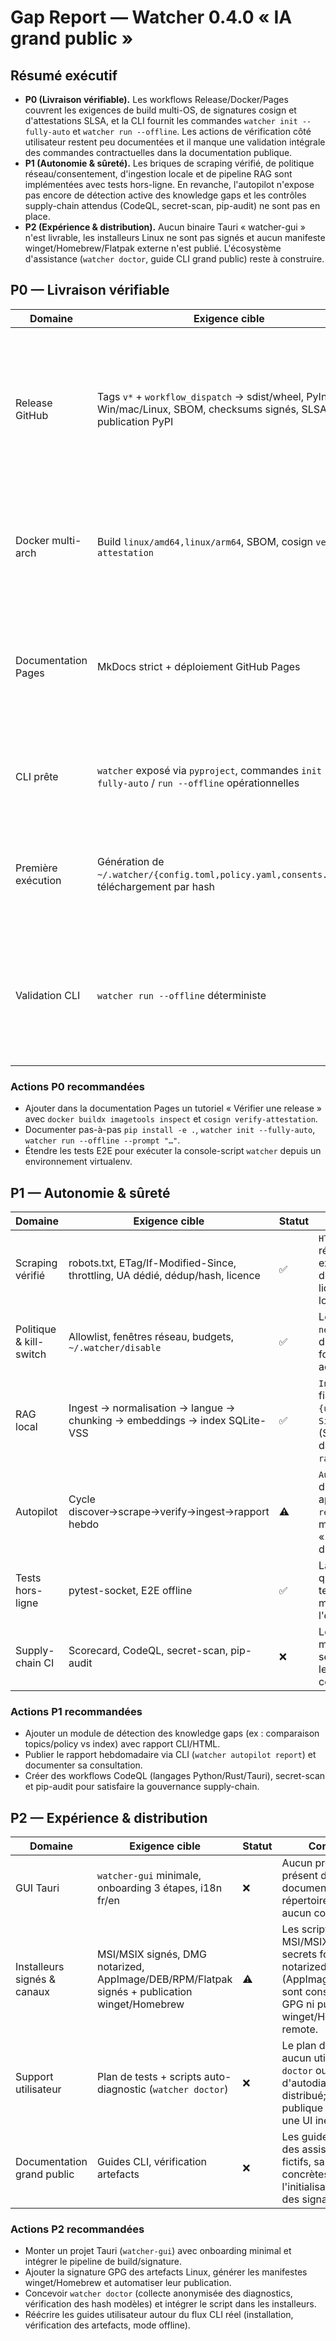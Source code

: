 # Gap Report — Watcher 0.4.0 « IA grand public »

## Résumé exécutif

- **P0 (Livraison vérifiable).** Les workflows Release/Docker/Pages couvrent les exigences de build multi-OS, de signatures cosign et d'attestations SLSA, et la CLI fournit les commandes `watcher init --fully-auto` et `watcher run --offline`. Les actions de vérification côté utilisateur restent peu documentées et il manque une validation intégrale des commandes contractuelles dans la documentation publique.
- **P1 (Autonomie & sûreté).** Les briques de scraping vérifié, de politique réseau/consentement, d'ingestion locale et de pipeline RAG sont implémentées avec tests hors-ligne. En revanche, l'autopilot n'expose pas encore de détection active des knowledge gaps et les contrôles supply-chain attendus (CodeQL, secret-scan, pip-audit) ne sont pas en place.
- **P2 (Expérience & distribution).** Aucun binaire Tauri « watcher-gui » n'est livrable, les installeurs Linux ne sont pas signés et aucun manifeste winget/Homebrew/Flatpak externe n'est publié. L'écosystème d'assistance (`watcher doctor`, guide CLI grand public) reste à construire.

## P0 — Livraison vérifiable

| Domaine | Exigence cible | Statut | Constats et écarts |
| --- | --- | --- | --- |
| Release GitHub | Tags `v*` + `workflow_dispatch` → sdist/wheel, PyInstaller Win/mac/Linux, SBOM, checksums signés, SLSA, publication PyPI | ✅ | Le workflow `.github/workflows/release.yml` orchestre les jobs multi-OS, génère SBOM CycloneDX, signe `checksums.txt` avec cosign et produit une attestation SLSA avant de pousser les artefacts sur GitHub Release/PyPI. Aucune documentation utilisateur n'explique encore comment vérifier les signatures téléchargées. |
| Docker multi-arch | Build `linux/amd64,linux/arm64`, SBOM, cosign `verify-attestation` | ✅ | `.github/workflows/docker.yml` construit et pousse l'image GHCR, exécute `imagetools inspect`, signe chaque tag et déclenche `cosign verify-attestation --type slsaprovenance`. Aucun guide CLI n'accompagne les commandes de vérification. |
| Documentation Pages | MkDocs strict + déploiement GitHub Pages | ⚠️ | `deploy-docs.yml` publie bien le site MkDocs, mais les pages « Quickstart sans commande » et « Vérification des artefacts » décrivent une interface graphique fictive et ne mentionnent pas les commandes contractuelles, créant un écart avec l'expérience réelle. |
| CLI prête | `watcher` exposé via `pyproject`, commandes `init --fully-auto` / `run --offline` opérationnelles | ✅ | `pyproject.toml` déclare `watcher = "app.cli:main"`; la CLI fournit `perform_auto_init` et `perform_offline_run`, vérifie les empreintes des modèles et utilise `llama_cpp` en mode déterministe. |
| Première exécution | Génération de `~/.watcher/{config.toml,policy.yaml,consents.jsonl}`, téléchargement par hash | ✅ | `FirstRunConfigurator` détecte le matériel, sélectionne les modèles via `ensure_models`, écrit config/policy/ledger et consigne le consentement initial; `ModelSpec` impose SHA-256 + taille avec reprise de téléchargement. |
| Validation CLI | `watcher run --offline` déterministe | ⚠️ | Le test `tests/test_e2e_offline.py` exécute `python -m app.cli run --offline`, mais la documentation publique n'illustre pas l'utilisation du binaire installé (`watcher run --offline --prompt "Bonjour"`). Ajouter un guide opérateur et une vérification CLI installée est recommandé. |

### Actions P0 recommandées
- Ajouter dans la documentation Pages un tutoriel « Vérifier une release » avec `docker buildx imagetools inspect` et `cosign verify-attestation`.
- Documenter pas-à-pas `pip install -e .`, `watcher init --fully-auto`, `watcher run --offline --prompt "…"`.
- Étendre les tests E2E pour exécuter la console-script `watcher` depuis un environnement virtualenv.

## P1 — Autonomie & sûreté

| Domaine | Exigence cible | Statut | Constats et écarts |
| --- | --- | --- | --- |
| Scraping vérifié | robots.txt, ETag/If-Modified-Since, throttling, UA dédié, dédup/hash, licence | ✅ | `HTTPScraper` gère robots.txt, fenêtres réseau, reprise conditionnelle, extraction Readability/trafilatura, déduplication par hash et détection de licence, tout en conservant un cache local. |
| Politique & kill-switch | Allowlist, fenêtres réseau, budgets, `~/.watcher/disable` | ✅ | Le schéma `Policy` impose `network_windows`, budgets et chemin de kill-switch; la baseline `policy.yaml` fournit allowlist, budgets et kill switch activables. |
| RAG local | Ingest → normalisation → langue → chunking → embeddings → index SQLite-VSS | ✅ | `IngestPipeline` exige ≥2 sources, filtre par licence, stocke `{url,titre,licence,date,hash,score}`; `SimpleVectorStore` encode localement (SentenceTransformers) et persiste dans SQLite, utilisé par `rag.answer_question`. |
| Autopilot | Cycle discover→scrape→verify→ingest→rapport hebdo | ⚠️ | `AutopilotController` orchestre discovery/scraping/ingestion, applique kill-switch et génère `reports/weekly.html`, mais aucun module n'implémente la détection des « knowledge gaps » demandée, ni une diffusion du rapport (CLI/Docs). |
| Tests hors-ligne | pytest-socket, E2E offline | ✅ | La suite inclut un shim `pytest_socket` qui bloque le réseau par défaut et un test e2e offline déterministe sur le modèle GGUF embarqué, garantissant l'exécution sans dépendance réseau. |
| Supply-chain CI | Scorecard, CodeQL, secret-scan, pip-audit | ❌ | Le dépôt dispose d'un job Scorecard, mais aucun workflow CodeQL, secret-scan ou pip-audit n'est défini; les scans vulnérabilité Trivy ne couvrent que l'image Docker. |

### Actions P1 recommandées
- Ajouter un module de détection des knowledge gaps (ex : comparaison topics/policy vs index) avec rapport CLI/HTML.
- Publier le rapport hebdomadaire via CLI (`watcher autopilot report`) et documenter sa consultation.
- Créer des workflows CodeQL (langages Python/Rust/Tauri), secret-scan et pip-audit pour satisfaire la gouvernance supply-chain.

## P2 — Expérience & distribution

| Domaine | Exigence cible | Statut | Constats et écarts |
| --- | --- | --- | --- |
| GUI Tauri | `watcher-gui` minimale, onboarding 3 étapes, i18n fr/en | ❌ | Aucun projet Tauri n'est présent dans le dépôt; la documentation mentionne un répertoire `src-tauri/` mais aucun code n'est livré. |
| Installeurs signés & canaux | MSI/MSIX signés, DMG notarized, AppImage/DEB/RPM/Flatpak signés + publication winget/Homebrew | ⚠️ | Les scripts génèrent MSI/MSIX (avec signature si secrets fournis) et DMG notarized; les paquets Linux (AppImage/DEB/RPM/Flatpak) sont construits sans signature GPG ni publication winget/Homebrew/Flatpak remote. |
| Support utilisateur | Plan de tests + scripts auto-diagnostic (`watcher doctor`) | ❌ | Le plan de tests existe, mais aucun utilitaire `watcher doctor` ou bundle d'autodiagnostic n'est distribué; la documentation publique reste centrée sur une UI inexistante. |
| Documentation grand public | Guides CLI, vérification artefacts | ❌ | Les guides actuels décrivent des assistants graphiques fictifs, sans instructions CLI concrètes pour l'installation, l'initialisation ou la vérification des signatures. |

### Actions P2 recommandées
- Monter un projet Tauri (`watcher-gui`) avec onboarding minimal et intégrer le pipeline de build/signature.
- Ajouter la signature GPG des artefacts Linux, générer les manifestes winget/Homebrew et automatiser leur publication.
- Concevoir `watcher doctor` (collecte anonymisée des diagnostics, vérification des hash modèles) et intégrer le script dans les installeurs.
- Réécrire les guides utilisateur autour du flux CLI réel (installation, vérification des artefacts, mode offline).
